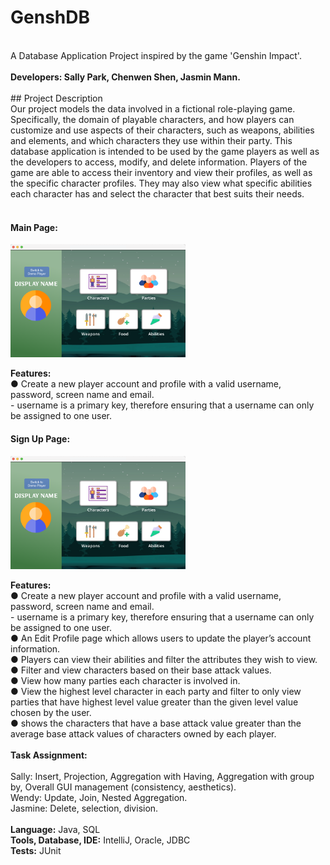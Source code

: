 # GenshDB   
  <br/>
A Database Application Project inspired by the game 'Genshin Impact'.  <br/>
  <br/>
<b>Developers: Sally Park, Chenwen Shen, Jasmin Mann.</b>  <br/>
  <br/>
## Project Description
  <br/>
Our project models the data involved in a fictional role-playing game. Specifically, the
domain of playable characters, and how players can customize and use aspects of their
characters, such as weapons, abilities and elements, and which characters they use within their
party. This database application is intended to be used by the game players as well as the
developers to access, modify, and delete information. Players of the game are able to access
their inventory and view their profiles, as well as the specific character profiles. They may also
view what specific abilities each character has and select the character that best suits their
needs.<br/>
<br/>

#### Main Page:
<img width="280" alt="completed_tasks_page" src="demo/main_page.png">

<b>Features:</b><br/>
● Create a new player account and profile with a valid username, password, screen name and email. <br/>
      - username is a primary key, therefore ensuring that a username can only be assigned to one user. <br/>

#### Sign Up Page:
<img width="280" alt="completed_tasks_page" src="demo/main_page.png">

<b>Features:</b><br/>
● Create a new player account and profile with a valid username, password, screen name and email. <br/>
      - username is a primary key, therefore ensuring that a username can only be assigned to one user. <br/>
● An Edit Profile page which allows users to update the player’s account information. <br/>
● Players can view their abilities and filter the attributes they wish to view. <br/>
● Filter and view characters based on their base attack values. <br/>
● View how many parties each character is involved in. <br/>
● View the highest level character in each party and filter to only view parties that have highest level value greater than the given level
value chosen by the user. <br/>
● shows the characters that have a base attack value greater than the average base attack values of characters owned by each player. <br/>
<br/>
<b>Task Assignment:</b>  <br/>
  <br/>
Sally: Insert, Projection, Aggregation with Having, Aggregation with group by, Overall GUI management (consistency, aesthetics). <br/>
Wendy: Update, Join, Nested Aggregation. <br/>
Jasmine: Delete, selection, division. <br/>
<br/>
<b>Language:</b> Java, SQL <br/>
<b>Tools, Database, IDE:</b> IntelliJ, Oracle, JDBC <br/>
<b>Tests:</b> JUnit <br/>
